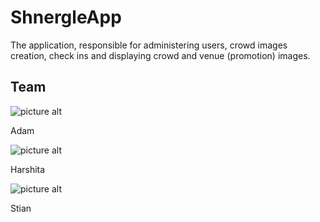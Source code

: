 # ShnergleApp
The application, responsible for administering users, crowd images creation, check ins and displaying crowd and venue (promotion) images.

## Team

![picture alt](http://hashtagpopculture.com/wp-content/uploads/2013/02/consuelaa.png "Adam") 

Adam

![picture alt](http://image.shutterstock.com/display_pic_with_logo/102246/102246,1272735132,2/stock-vector-south-african-soccer-fan-in-ball-helmet-and-funny-glasses-52139233.jpg
 "Harshita")

Harshita

![picture alt](http://www.featurepics.com/FI/Thumb300/20110726/Bugs-1952144.jpg "Stian")

Stian
